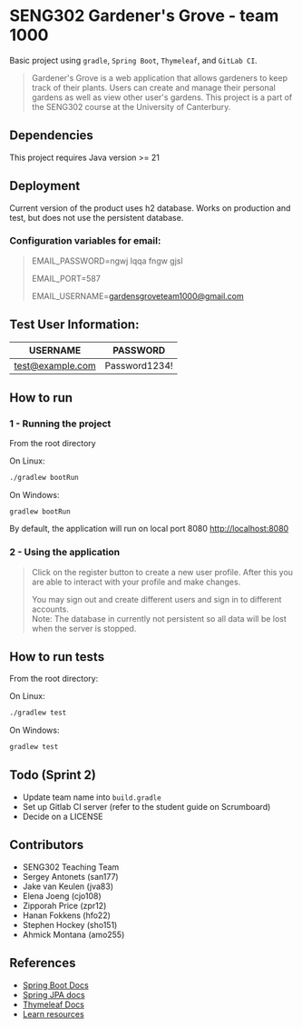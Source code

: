 # SENG302 Gardener's Grove - team 1000

Basic project using ```gradle```, ```Spring Boot```, ```Thymeleaf```, and ```GitLab CI```.

> Gardener's Grove is a web application that allows gardeners to keep track of their plants.
> Users can create and manage their personal gardens as well as view other user's gardens.
> This project is a part of the SENG302 course at the University of Canterbury.

## Dependencies
This project requires Java version >= 21

## Deployment
Current version of the product uses h2 database.
Works on production and test, but does not use the persistent database.

### Configuration variables for email:
> EMAIL_PASSWORD=ngwj lqqa fngw gjsl
> 
> EMAIL_PORT=587
> 
> EMAIL_USERNAME=gardensgroveteam1000@gmail.com

## Test User Information:
| USERNAME | PASSWORD |
| ------ | ------ |
|    test@example.com  |   Password1234!     |

## How to run

### 1 - Running the project

From the root directory

On Linux:

```sh
./gradlew bootRun
```

On Windows:

```
gradlew bootRun
```

By default, the application will run on local port 8080 [http://localhost:8080](http://localhost:8080)

### 2 - Using the application

> Click on the register button to create a new user profile. After this you are able to interact with your profile and make changes.
> 
> You may sign out and create different users and sign in to different accounts.  
Note: The database in currently not persistent so all data will be lost when the server is stopped.

## How to run tests

From the root directory:

On Linux:

```sh
./gradlew test
```

On Windows:

```sh
gradlew test
```

## Todo (Sprint 2)

- Update team name into `build.gradle`
- Set up Gitlab CI server (refer to the student guide on Scrumboard)
- Decide on a LICENSE

## Contributors

- SENG302 Teaching Team
- Sergey Antonets (san177)
- Jake van Keulen (jva83)
- Elena Joeng (cjo108)
- Zipporah Price (zpr12)
- Hanan Fokkens (hfo22)
- Stephen Hockey (sho151)
- Ahmick Montana (amo255)

## References

- [Spring Boot Docs](https://docs.spring.io/spring-boot/docs/current/reference/htmlsingle/)
- [Spring JPA docs](https://docs.spring.io/spring-data/jpa/docs/current/reference/html/)
- [Thymeleaf Docs](https://www.thymeleaf.org/documentation.html)
- [Learn resources](https://learn.canterbury.ac.nz/course/view.php?id=17797&section=8)
